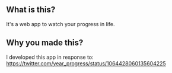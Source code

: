 ## What is this?
It's a web app to watch your progress in life.

## Why you made this?
I developed this app in response to: https://twitter.com/year_progress/status/1064428060135604225

